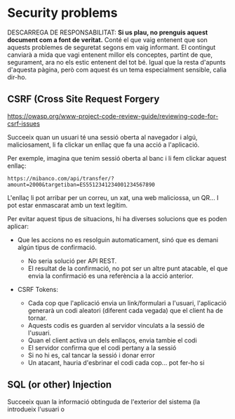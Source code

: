 # Security problems

DESCARREGA DE RESPONSABILITAT:
**Si us plau, no prenguis aquest document com a font de veritat.**
Conté el que vaig entenent que son aquests problemes de seguretat segons em vaig informant.
El contingut canviarà a mida que vagi entenent millor els conceptes,
partint de que, segurament, ara no els estic entenent del tot bé.
Igual que la resta d'apunts d'aquesta pàgina,
però com aquest és un tema especialment sensible, calia dir-ho.

## CSRF (Cross Site Request Forgery

https://owasp.org/www-project-code-review-guide/reviewing-code-for-csrf-issues

Succeeix quan un usuari té una sessió oberta al navegador
i algú, maliciosament, li fa clickar un enllaç que fa una acció a l'aplicació.

Per exemple, imagina que tenim sessió oberta al banc i li fem clickar aquest enllaç:
```
https://mibanco.com/api/transfer/?amount=2000&targetiban=ES5512341234001234567890
```

L'enllaç li pot arribar per un correu, un xat, una web maliciossa, un QR...
I pot estar enmascarat amb un text legítim.

Per evitar aquest tipus de situacions,
hi ha diverses solucions que es poden aplicar:

- Que les accions no es resolguin automaticament, sinó que es demani algún tipus de confirmació.
	- No seria solució per API REST.
	- El resultat de la confirmació, no pot ser un altre punt atacable, el que envia la confirmació es una referència a la acció anterior.

- CSRF Tokens:
	- Cada cop que l'aplicació envia un link/formulari a l'usuari,
		l'aplicació generarà un codi aleatori (diferent cada vegada)
		que el client ha de tornar.
	- Aquests codis es guarden al servidor vinculats a la sessió de l'usuari.
	- Quan el client activa un dels enllaços, envia tambie el codi
	- El servidor confirma que el codi pertany a la sessió
	- Si no hi es, cal tancar la sessió i donar error
	- Un atacant, hauria d'esbrinar el codi cada cop... pot fer-ho si 



## SQL (or other) Injection

Succeeix quan la informació obtinguda de l'exterior del sistema
(la introdueix l'usuari o 




